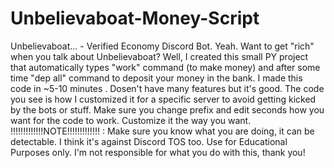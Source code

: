 # Unbelievaboat-Money-Script
Unbelievaboat... - Verified Economy Discord Bot. Yeah. Want to get "rich" when you talk about Unbelievaboat? Well, I created this small PY project that automatically types "work" command (to make money) and after some time "dep all" command to deposit your money in the bank.  I made this code in ~5-10 minutes . Dosen't have many features but it's good. The code you see is how I customized it for a specific server to avoid getting kicked by the bots or stuff. Make sure you change prefix and edit seconds how you want for the code to work. Customize it the way you want. !!!!!!!!!!!!!NOTE!!!!!!!!!!!!! : Make sure you know what you are doing, it can be detectable. I think it's against Discord TOS too. Use for Educational Purposes only. I'm not responsible for what you do with this, thank you! 
